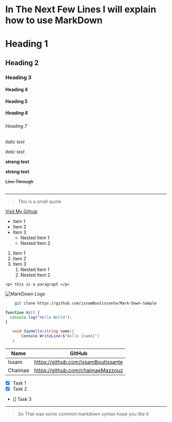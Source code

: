 # In The Next Few Lines I will explain how to use MarkDown

<!-- Headings -->

# Heading 1

## Heading 2

### Heading 3

#### Heading 4

#### Heading 5

##### Heading 6

###### Heading 7

<!-- Italic -->

_italic text_

_italic text_

<!-- Strong -->

**strong text**

**strong text**

<!--strick Through-->

~~Line Through~~

## <!--Horizontal Line-->

---

<!-- Block Quotes -->

> This is a small quote

<!-- Links-->

[Visit My Github](https://github.com/issamBoutissante "My Github")

<!-- Unordered List-->

- Item 1
- Item 2
- Item 3
  - Nested Item 1
  - Nested Item 2

<!-- Ordered List-->

1. Item 1
2. Item 2
3. Item 3
   1. Nested Item 1
   2. Nested Item 2

<!--Inline Code Block-->

`<p> this is a paragraph </p>`

<!--Images-->

![MarkDown Logo](https://picsum.photos/600/200 "MarkDown Logo")

<!--GitHub Syntax-->

<!--Terminal Code-->

```bash
    git clone https://github.com/issamBoutissante/Mark-Down-Sample
```

```javascript
function Hi() {
  console.log("Hello World");
}
```

```c#
   void SayHello(string name){
       Console.WriteLine($"Hello {name}")
   }
```

<!-- Tables -->

| Name    | GitHub                              |
| ------- | ----------------------------------- |
| Issam   | https://github.com/issamBoutissante |
| Chaimae | https://github.com/chaimaeMazzouz   |

<!--Task Lists-->

- [x] Task 1
- [x] Task 2
- [] Task 3

---

> So That was some common markdown syntax
> hope you like it
